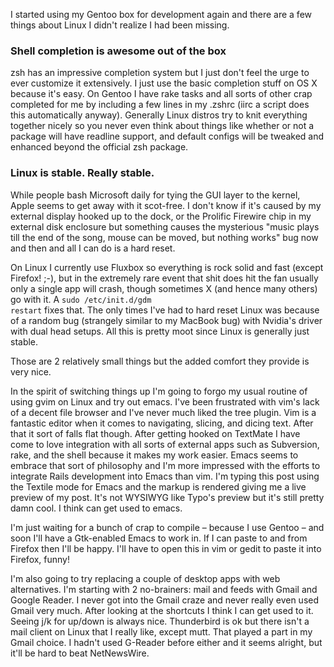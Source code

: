I started using my Gentoo box for development again and there are a few things about Linux I didn't realize I had been missing.

### Shell completion is awesome out of the box ###

zsh has an impressive completion system but I just don't feel the urge to ever customize it extensively.  I just use the basic completion stuff on OS X because it's easy.  On Gentoo I have rake tasks and all sorts of other crap completed for me by including a few lines in my .zshrc (iirc a script does this automatically anyway).  Generally Linux distros try to knit everything together nicely so you never even think about things like whether or not a package will have readline support, and default configs will be tweaked and enhanced beyond the official zsh package.

### Linux is stable. Really stable. ###

While people bash Microsoft daily for tying the GUI layer to the kernel, Apple seems to get away with it scot-free.  I don't know if it's caused by my external display hooked up to the dock, or the Prolific Firewire chip in my external disk enclosure but something causes the mysterious "music plays till the end of the song, mouse can be moved, but nothing works" bug now and then and all I can do is a hard reset.

On Linux I currently use Fluxbox so everything is rock solid and fast (except Firefox! ;-), but in the extremely rare event that shit does hit the fan usually only a single app will crash, though sometimes X (and hence many others) go with it.  A <code>sudo /etc/init.d/gdm restart</code> fixes that.  The only times I've had to hard reset Linux was because of a random bug (strangely similar to my MacBook bug) with Nvidia's driver with dual head setups.  All this is pretty moot since Linux is generally just stable.

Those are 2 relatively small things but the added comfort they provide is very nice.

In the spirit of switching things up I'm going to forgo my usual routine of using gvim on Linux and try out emacs.  I've been frustrated with vim's lack of a decent file browser and I've never much liked the tree plugin.  Vim is a fantastic editor when it comes to navigating, slicing, and dicing text.  After that it sort of falls flat though.  After getting hooked on TextMate I have come to love integration with all sorts of external apps such as Subversion, rake, and the shell because it makes my work easier.  Emacs seems to embrace that sort of philosophy and I'm more impressed with the efforts to integrate Rails development into Emacs than vim.  I'm typing this post using the Textile mode for Emacs and the markup is rendered giving me a live preview of my post.  It's not WYSIWYG like Typo's preview but it's still pretty damn cool.  I think can get used to emacs.

I'm just waiting for a bunch of crap to compile – because I use Gentoo – and soon I'll have a Gtk-enabled Emacs to work in.  If I can paste to and from Firefox then I'll be happy. I'll have to open this in vim or gedit to paste it into Firefox, funny!

I'm also going to try replacing a couple of desktop apps with web alternatives. I'm starting with 2 no-brainers: mail and feeds with Gmail and Google Reader.  I never got into the Gmail craze and never really even used Gmail very much. After looking at the shortcuts I think I can get used to it.  Seeing j/k for up/down is always nice.  Thunderbird is ok but there isn't a mail client on Linux that I really like, except mutt.  That played a part in my Gmail choice.  I hadn't used G-Reader before either and it seems alright, but it'll be hard to beat NetNewsWire.
